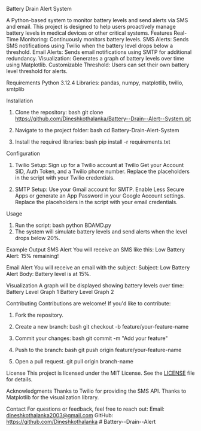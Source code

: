 Battery Drain Alert System

A Python-based system to monitor battery levels and send alerts via SMS and email. This project is designed to help users proactively manage battery levels in medical devices or other critical systems.
Features
Real-Time Monitoring: Continuously monitors battery levels.
SMS Alerts: Sends SMS notifications using Twilio when the battery level drops below a threshold.
Email Alerts: Sends email notifications using SMTP for additional redundancy.
Visualization: Generates a graph of battery levels over time using Matplotlib.
Customizable Threshold: Users can set their own battery level threshold for alerts.

Requirements
Python 3.12.4
Libraries: pandas, numpy, matplotlib, twilio, smtplib

Installation
1. Clone the repository:
   bash
   git clone https://github.com/Dineshkothalanka/Battery--Drain--Alert--System.git
   
2. Navigate to the project folder:
   bash
   cd Battery-Drain-Alert-System
   
3. Install the required libraries:
   bash
   pip install -r requirements.txt
   

Configuration
1. Twilio Setup:
   Sign up for a Twilio account at Twilio 
   Get your Account SID, Auth Token, and a Twilio phone number.
   Replace the placeholders in the script with your Twilio credentials.

2. SMTP Setup:
   Use your Gmail account for SMTP.
   Enable Less Secure Apps or generate an App Password in your Google Account settings.
   Replace the placeholders in the script with your email credentials.

Usage
1. Run the script:
   bash
   python BDAMD.py
2. The system will simulate battery levels and send alerts when the level drops below 20%.

Example Output
SMS Alert
You will receive an SMS like this:
Low Battery Alert: 15% remaining!

Email Alert
You will receive an email with the subject:
Subject: Low Battery Alert
Body: Battery level is at 15%.

Visualization
A graph will be displayed showing battery levels over time:
Battery Level Graph 1
Battery Level Graph 2

Contributing
Contributions are welcome! If you'd like to contribute:
1. Fork the repository.
2. Create a new branch:
   bash
   git checkout -b feature/your-feature-name
   
3. Commit your changes:
   bash
   git commit -m "Add your feature"
   
4. Push to the branch:
   bash
   git push origin feature/your-feature-name
   
5. Open a pull request.
    git pull origin branch-name

License
This project is licensed under the MIT License. See the [LICENSE](LICENSE) file for details.

Acknowledgments
Thanks to Twilio for providing the SMS API.
Thanks to Matplotlib for the visualization library.

Contact
For questions or feedback, feel free to reach out:
Email: dineshkothalanka2003@gmail.com
GitHub: https://github.com/Dineshkothalanka
#   B a t t e r y - - D r a i n - - A l e r t 
 
 